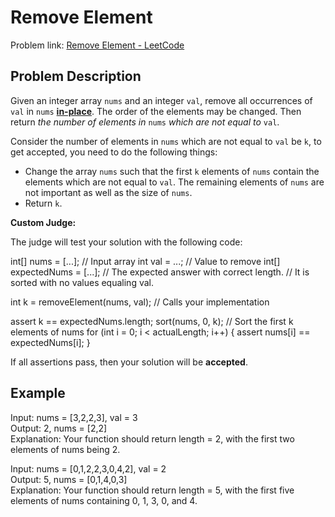 # Remove Element

Problem link: [Remove Element - LeetCode](https://leetcode.com/problems/remove-element/description/)

## Problem Description

Given an integer array `nums` and an integer `val`, remove all occurrences of `val` in `nums` [**in-place**](https://en.wikipedia.org/wiki/In-place_algorithm). The order of the elements may be changed. Then return _the number of elements in_ `nums` _which are not equal to_ `val`.

Consider the number of elements in `nums` which are not equal to `val` be `k`, to get accepted, you need to do the following things:

- Change the array `nums` such that the first `k` elements of `nums` contain the elements which are not equal to `val`. The remaining elements of `nums` are not important as well as the size of `nums`.
- Return `k`.

**Custom Judge:**

The judge will test your solution with the following code:

int[] nums = [...]; // Input array
int val = ...; // Value to remove
int[] expectedNums = [...]; // The expected answer with correct length.
// It is sorted with no values equaling val.

int k = removeElement(nums, val); // Calls your implementation

assert k == expectedNums.length;
sort(nums, 0, k); // Sort the first k elements of nums
for (int i = 0; i < actualLength; i++) {
assert nums[i] == expectedNums[i];
}

If all assertions pass, then your solution will be **accepted**.

## Example

Input: nums = [3,2,2,3], val = 3  
Output: 2, nums = [2,2]  
Explanation: Your function should return length = 2, with the first two elements of nums being 2.

Input: nums = [0,1,2,2,3,0,4,2], val = 2  
Output: 5, nums = [0,1,4,0,3]  
Explanation: Your function should return length = 5, with the first five elements of nums containing 0, 1, 3, 0, and 4.
